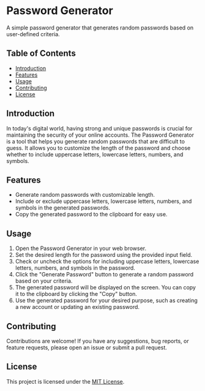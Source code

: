 # Password Generator

A simple password generator that generates random passwords based on user-defined criteria.

## Table of Contents

- [Introduction](#introduction)
- [Features](#features)
- [Usage](#usage)
- [Contributing](#contributing)
- [License](#license)

## Introduction

In today's digital world, having strong and unique passwords is crucial for maintaining the security of your online accounts. The Password Generator is a tool that helps you generate random passwords that are difficult to guess. It allows you to customize the length of the password and choose whether to include uppercase letters, lowercase letters, numbers, and symbols.

## Features

- Generate random passwords with customizable length.
- Include or exclude uppercase letters, lowercase letters, numbers, and symbols in the generated passwords.
- Copy the generated password to the clipboard for easy use.

## Usage

1. Open the Password Generator in your web browser.
2. Set the desired length for the password using the provided input field.
3. Check or uncheck the options for including uppercase letters, lowercase letters, numbers, and symbols in the password.
4. Click the "Generate Password" button to generate a random password based on your criteria.
5. The generated password will be displayed on the screen. You can copy it to the clipboard by clicking the "Copy" button.
6. Use the generated password for your desired purpose, such as creating a new account or updating an existing password.

## Contributing

Contributions are welcome! If you have any suggestions, bug reports, or feature requests, please open an issue or submit a pull request.

## License

This project is licensed under the [MIT License](LICENSE).


